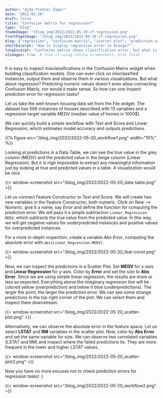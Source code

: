 ```yaml
---
author: "Ajda Pretnar Žagar"
date: "2022-05-20"
draft: false
title: "Confusion matrix for regression?"
type: "blog"
thumbImage: "/blog_img/2022/2022-05-20-cf-regression.png"
frontPageImage: "/blog_img/2022/2022-05-20-cf-regression.png"
blog: ["regression", "confusion matrix", "scatter plot", "prediction error"]
shortExcerpt: "How to display regression error in Orange?"
longExcerpt: "Confusion matrix shows classification error, but what is a suitable alternative for observing regression errors in Orange?"
x2images: true  # true if using retina screenshots, else false
---
```


It is easy to inspect misclassifications in the Confusion Matrix widget when building classification models. One can even click on misclassified instances, output them and observe them in various visualizations. But what about regression? Predicting numeric values doesn't even allow connecting Confusion Matrix, nor would it make sense. So how can one inspect prediction error for regression tasks?

Let us take the well-known *housing* data set from the File widget. The dataset has 506 instances of houses described with 13 variables and a regression target variable MEDV (median value of homes in 1000$).

We can quickly build a simple workflow with Test and Score and Linear Regression, which estimates model accuracy and outputs predictions.

{{% figure src="/blog_img/2022/2022-05-20_workflow1.png" width="10%" %}}

Looking at predictions in a Data Table, we can see the true value in the grey column (MEDV) and the predicted value in the beige column (Linear Regression). But it is nigh impossible to extract any meaningful information just by looking at true and predicted values in a table. A visualization would be nice.

{{< window-screenshot src="/blog_img/2022/2022-05-20_data-table.png" >}}

Let us connect Feature Constructor to Test and Score. We will create two new variables in the Feature Constructor, both numeric. Click on *New* --> *Numeric*, give it a name, say *Error* and define the function for computing the prediction error. We will pass it a simple subtraction `Linear_Regression-MEDV`, which subtracts the true value from the predicted value. In this way, we will get negative values for underpredicted instances and positive values for overpredicted instances.

For a more in-depth inspection, create a variable *Abs Error*, computing the absolute error with `abs(Linear_Regression-MEDV)`.

{{< window-screenshot src="/blog_img/2022/2022-05-20_feat-const.png" >}}

Now, we can inspect the predictions in a Scatter Plot. Set **MEDV** for x-axis and **Linear Regression** for y-axis. Color by **Error** and set the size to **Abs Error**. Since we are using simple linear regression, the results are more or less as expected. Everything above the imaginary regression line will be colored yellow (overprediction) and below it blue (underpredictions). The larger the point, the larger the prediction error. We can see some strange predictions in the top right corner of the plot. We can select them and inspect them downstream.

{{< window-screenshot src="/blog_img/2022/2022-05-20_scatter-plot.png" >}}

Alternatively, we can observe the absolute error in the feature space. Let us select **LSTAT** and **RM** variables in the scatter plot. Now, color by **Abs Error** and set the same variable for size. We can observe two correlated variables (LSTAT and RM) and inspect where the failed predictions lie. They are more frequent in the lower and higher LSTAT values.

{{< window-screenshot src="/blog_img/2022/2022-05-20_scatter-plot2.png" >}}

Now you have no more excuses not to check prediction errors for regression tasks! :)

{{< window-screenshot src="/blog_img/2022/2022-05-20_workflow2.png" >}}
